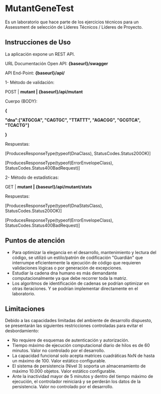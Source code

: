 # MutantGeneTest

Es un laboratorio que hace parte de los ejercicios técnicos para un Assessment de selección de Líderes Técnicos / Líderes de Proyecto.

## Instrucciones de Uso

La aplicación expone un REST API.

URL Documentación Open API: **{baseurl}/swagger**

API End-Point: **{baseurl}/api/**

1- Método de validación:

POST | **mutant | {baseurl}/api/mutant**

Cuerpo (BODY):

**{**

**&quot;dna&quot;:[&quot;ATGCGA&quot;, &quot;CAGTGC&quot;, &quot;TTATTT&quot;, &quot;AGACGG&quot;, &quot;GCGTCA&quot;, &quot;TCACTG&quot;]**

**}**

Respuestas:

[ProducesResponseType(typeof(DnaClass), StatusCodes.Status200OK)]

[ProducesResponseType(typeof(ErrorEnvelopeClass), StatusCodes.Status400BadRequest)]

2- Método de estadísticas:

GET | **mutant | {baseurl}/api/mutant/stats**

Respuestas:

[ProducesResponseType(typeof(DnaStatsClass), StatusCodes.Status200OK)]

[ProducesResponseType(typeof(ErrorEnvelopeClass), StatusCodes.Status400BadRequest)]

## Puntos de atención

- Para optimizar la elegancia en el desarrollo, mantenimiento y lectura del código, se utilizó un estilo/patrón de codificación &quot;Guardián&quot; que interrumpe eficientemente la ejecución de código que requieren validaciones lógicas o por generación de excepciones.
- Estudiar la cadena dna humano es más demandante computacionalmente ya que debe recorrer toda la matriz.
- Los algoritmos de identificación de cadenas se podrían optimizar en otras iteraciones. Y se podrían implementar directamente en el laboratorio.

## Limitaciones

Debido a las capacidades limitadas del ambiente de desarrollo dispuesto, se presentarán las siguientes restricciones controladas para evitar el desbordamiento:

- No requiere de esquemas de autenticación y autorización.
- Tiempo máximo de ejecución computacional diario de hilos es de 60 minutos. Valor no controlado por el desarrollo.
- La capacidad funcional solo acepta matrices cuadráticas NxN de hasta un máximo de 100. Valor estático configurable.
- El sistema de persistencia (Nivel 3) soporta un almacenamiento de máximo 10.000 objetos. Valor estático configurable.
- Ante la inactividad mayor de 5 minutos y dentro del tiempo máximo de ejecución, el controlador reiniciará y se perderán los datos de la persistencia. Valor no controlado por el desarrollo.
